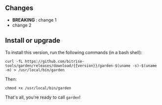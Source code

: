 ## Changes

* __BREAKING__ : change 1
* change 2


## Install or upgrade

To install this version, run the following commands (in a bash shell):

```
curl -fL https://github.com/bitrise-tools/garden/releases/download/{{version}}/garden-$(uname -s)-$(uname -m) > /usr/local/bin/garden
```

Then:

```
chmod +x /usr/local/bin/garden
```

That's all, you're ready to call `garden`!
